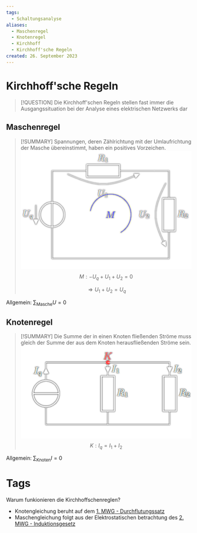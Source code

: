 ```yaml
---
tags:
  - Schaltungsanalyse
aliases:
  - Maschenregel
  - Knotenregel
  - Kirchhoff
  - Kirchhoff'sche Regeln
created: 26. September 2023
---
```


# Kirchhoff'sche Regeln

> [!QUESTION] Die Kirchhoff'schen Regeln stellen fast immer die Ausgangssituation bei der Analyse eines elektrischen Netzwerks dar

## Maschenregel

> [!SUMMARY] Spannungen, deren Zählrichtung mit der Umlaufrichtung der Masche übereinstimmt, haben ein positives Vorzeichen.  
> ![InlineR|300](../assets/Masche.png)
> $$M: -U_{q}+U_{1}+U_{2} = 0$$
>
> $$\Rightarrow U_{1}+U_{2} = U_{q}$$

Allgemein: $\sum_{\text{Masche}}U=0$

## Knotenregel

> [!SUMMARY] Die Summe der in einen Knoten fließenden Ströme muss gleich der Summe der aus dem Knoten herausfließenden Ströme sein. 
> ![InlineR|352](../assets/Knoten.png)
> $$K: I_{q}=I_{1}+I_{2}$$

Allgemein: $\sum_{\text{Knoten}}I=0$

# Tags

 Warum funkionieren die Kirchhoffschenreglen? 
- Knotengleichung beruht auf dem [1. MWG - Durchflutungssatz](Maxwell.md#1.%20MWG%20-%20Durchflutungssatz)
- Maschengleichung folgt aus der Elektrostatischen betrachtung des [2. MWG - Induktionsgesetz](Maxwell.md#2.%20MWG%20-%20Induktionsgesetz)
